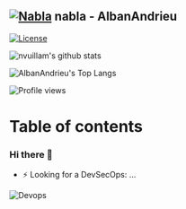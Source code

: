 

## [![Nabla](http://albandrieu.com/nabla/index/assets/nabla/nabla-4.png)](https://github.com/AlbanAndrieu) nabla - AlbanAndrieu

[![License](http://img.shields.io/:license-apache-blue.svg?style=flat-square)](http://www.apache.org/licenses/LICENSE-2.0.html)

![nvuillam's github stats](https://github-readme-stats.vercel.app/api?username=AlbanAndrieu&theme=dark&show_icons=true)

![AlbanAndrieu's Top Langs](https://github-readme-stats.vercel.app/api/top-langs/?username=AlbanAndrieu&langs_count=8&theme=radical&layout=compact&card_width=445)

<!--[![Stackexchange profile](https://stackexchange.com/users/flair/4652074.png)](https://stackexchange.com/users/4652074)-->

![Profile views](https://komarev.com/ghpvc/?username=AlbanAndrieu&color=green)

# Table of contents

<!-- toc -->


<!-- tocstop -->

### Hi there 👋

- ⚡ Looking for a DevSecOps: ...

![Devops](http://albandrieu.com/nabla/index/assets/logo-devops.png)

<!--
**AlbanAndrieu/AlbanAndrieu** is a ✨ _special_ ✨ repository because its `README.md` (this file) appears on your GitHub profile.

Here are some ideas to get you started:

- 🔭 I’m currently working on ...
- 🌱 I’m currently learning ...
- 👯 I’m looking to collaborate on ...
- 🤔 I’m looking for help with ...
- 💬 Ask me about ...
- 📫 How to reach me: ...
- 😄 Pronouns: ...

-->
